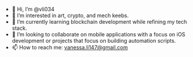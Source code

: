- 👋 Hi, I’m @vli034
- 👀 I’m interested in art, crypto, and mech keebs.
- 🌱 I’m currently learning blockchain development while refining my tech stack.
- 💞️ I’m looking to collaborate on mobile applications with a focus on iOS development or projects that focus on building automation scripts.
- 📫 How to reach me: vanessa.li147@gmail.com

<!---
vli034/vli034 is a ✨ special ✨ repository because its `README.md` (this file) appears on your GitHub profile.
You can click the Preview link to take a look at your changes.
--->
